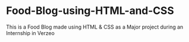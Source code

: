 # Food-Blog-using-HTML-and-CSS
This is a Food Blog made using HTML &amp; CSS as a Major project during an Internship in Verzeo
